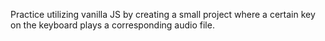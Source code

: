 Practice utilizing vanilla JS by creating a small project where a certain key on the keyboard plays a corresponding audio file.
